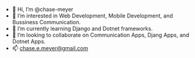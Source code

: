 - 👋 Hi, I’m @chase-meyer
- 👀 I’m interested in Web Development, Mobile Development, and Bussiness Communication.
- 🌱 I’m currently learning Django and Dotnet frameworks.
- 💞️ I’m looking to collaborate on Communication Apps, Djang Apps, and Dotnet Apps.
- 📫 chase.e.meyer@gmail.com

<!---
chase-meyer/chase-meyer is a ✨ special ✨ repository because its `README.md` (this file) appears on your GitHub profile.
You can click the Preview link to take a look at your changes.
--->
